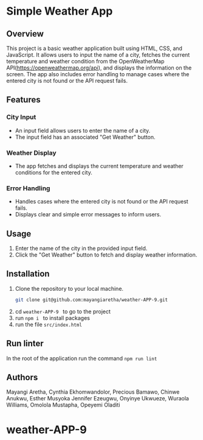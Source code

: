 # Simple Weather App

## Overview

This project is a basic weather application built using HTML, CSS, and JavaScript. It allows users to input the name of a city, fetches the current temperature and weather condition from the OpenWeatherMap API(https://openweathermap.org/api), and displays the information on the screen. The app also includes error handling to manage cases where the entered city is not found or the API request fails.

## Features

### City Input

- An input field allows users to enter the name of a city.
- The input field has an associated "Get Weather" button.

### Weather Display

- The app fetches and displays the current temperature and weather conditions for the entered city.

### Error Handling

- Handles cases where the entered city is not found or the API request fails.
- Displays clear and simple error messages to inform users.

## Usage

1. Enter the name of the city in the provided input field.
2. Click the "Get Weather" button to fetch and display weather information.


## Installation

1. Clone the repository to your local machine.
   ```bash
   git clone git@github.com:mayangiaretha/weather-APP-9.git
2. cd `weather-APP-9 ` to go to the project
3. run `npm i ` to install packages
4. run the file `src/index.html`


## Run linter
In the root of the application run the command `npm run lint`

## Authors
Mayangi Aretha,
Cynthia Ekhomwandolor,
Precious Bamawo,
Chinwe Anukwu,
Esther Musyoka
Jennifer Ezeugwu,
Onyinye Ukwueze,
Wuraola Williams,
Omolola Mustapha,
Opeyemi Oladiti
# weather-APP-9
